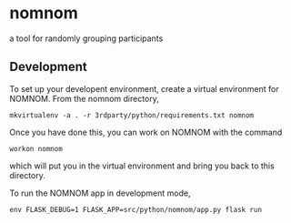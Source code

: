 # nomnom

a tool for randomly grouping participants

## Development

To set up your developent environment, create a virtual environment for NOMNOM.  From the nomnom directory,

```
mkvirtualenv -a . -r 3rdparty/python/requirements.txt nomnom
```

Once you have done this, you can work on NOMNOM with the command

```
workon nomnom
```

which will put you in the virtual environment and bring you back to this directory.

To run the NOMNOM app in development mode,

```
env FLASK_DEBUG=1 FLASK_APP=src/python/nomnom/app.py flask run
```
